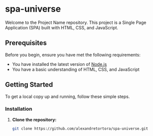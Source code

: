 # spa-universe

Welcome to the Project Name repository. This project is a Single Page Application (SPA) built with HTML, CSS, and JavaScript.

## Prerequisites

Before you begin, ensure you have met the following requirements:

- You have installed the latest version of [Node.js](https://nodejs.org/en/download/)
- You have a basic understanding of HTML, CSS, and JavaScript

## Getting Started

To get a local copy up and running, follow these simple steps.

### Installation

1. **Clone the repository:**

   ```bash
   git clone https://github.com/alexandretortora/spa-universe.git
